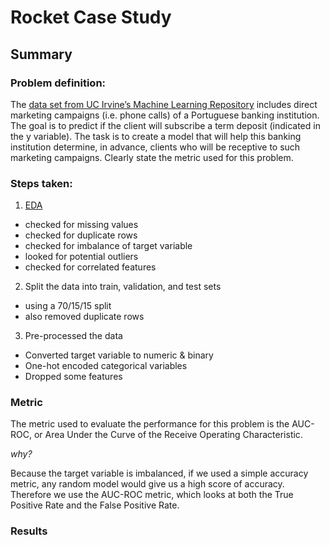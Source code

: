 # Rocket Case Study

## Summary

### Problem definition:

The [data set from UC Irvine’s Machine Learning Repository](https://archive.ics.uci.edu/ml/datasets/Bank+Marketing) includes direct marketing campaigns (i.e. phone calls) of a Portuguese banking institution. The goal is to predict if the client will subscribe a term deposit (indicated in the y variable). The task is to create a model that will help this banking institution determine, in advance, clients who will be receptive to such marketing campaigns. Clearly state the metric used for this problem.

### Steps taken:
1. [EDA](https://github.com/rachelkriggs/rocket/blob/main/Rmd/bank_EDA.md)
  - checked for missing values
  - checked for duplicate rows
  - checked for imbalance of target variable
  - looked for potential outliers
  - checked for correlated features

2. Split the data into train, validation, and test sets
  - using a 70/15/15 split
  - also removed duplicate rows

3. Pre-processed the data
  - Converted target variable to numeric & binary
  - One-hot encoded categorical variables
  - Dropped some features

### Metric
The metric used to evaluate the performance for this problem is the AUC-ROC, or Area Under the Curve of the Receive Operating Characteristic.

*why?*

Because the target variable is imbalanced, if we used a simple accuracy metric, any random model would give us a high score of accuracy. Therefore we use the AUC-ROC metric, which looks at both the True Positive Rate and the False Positive Rate.

### Results
